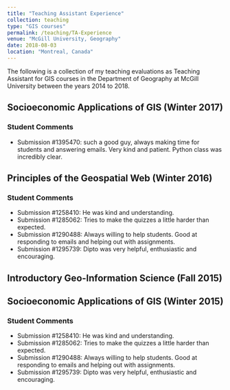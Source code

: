 ```yaml
---
title: "Teaching Assistant Experience"
collection: teaching
type: "GIS courses"
permalink: /teaching/TA-Experience
venue: "McGill University, Geography"
date: 2018-08-03
location: "Montreal, Canada"
---
```


<style>
canvas.chrt{height:200; width:200}    
</style>

The following is a collection of my teaching evaluations as Teaching Assistant for GIS courses in the Department of Geography at McGill University between the years 2014 to 2018.


## Socioeconomic Applications of GIS (Winter 2017)

<canvas id="myChart2" class="chrt"></canvas>
<script>
var ctx = document.getElementById("myChart2").getContext('2d');
var myChart = new Chart(ctx, {
    type: 'horizontalBar',
    data: {
        labels: ["Excellent", "Very Good", "Good", "Fair", "Poor"],
        datasets: [{
            label: '# of Votes',
            data: [11, 0, 2, 0, 0],
            backgroundColor: 'rgba(200, 200, 200, 0.8)',
            borderColor: 'rgba(200, 200, 200, 1)',
            borderWidth: 1
        }]
    }
});
</script>

### Student Comments
* Submission #1395470: such a good guy, always making time for students and answering emails. Very kind and patient. Python class was incredibly clear.


## Principles of the Geospatial Web (Winter 2016)

<canvas id="myChart3" class="chrt"></canvas>
<script>
var ctx = document.getElementById("myChart3").getContext('2d');
var myChart = new Chart(ctx, {
    type: 'horizontalBar',
    data: {
        labels: ["Excellent", "Very Good", "Good", "Fair", "Poor"],
        datasets: [{
            label: '# of Votes',
            data: [4, 2, 0, 1, 0],
            backgroundColor: 'rgba(200, 200, 200, 0.8)',
            borderColor: 'rgba(200, 200, 200, 1)',
            borderWidth: 1
        }]
    }
});
</script>

### Student Comments
* Submission #1258410: He was kind and understanding.
* Submission #1285062: Tries to make the quizzes a little harder than expected.
* Submission #1290488: Always willing to help students. Good at responding to emails and helping out with assignments.
* Submission #1295739: Dipto was very helpful, enthusiastic and encouraging.


## Introductory Geo-Information Science (Fall 2015)

 
## Socioeconomic Applications of GIS (Winter 2015)

<canvas id="myChart3" class="chrt"></canvas>
<script>
var ctx = document.getElementById("myChart3").getContext('2d');
var myChart = new Chart(ctx, {
    type: 'horizontalBar',
    data: {
        labels: ["Excellent", "Very Good", "Good", "Fair", "Poor"],
        datasets: [{
            label: '# of Votes',
            data: [11, 4, 2, 1, 1],
            backgroundColor: 'rgba(200, 200, 200, 0.8)',
            borderColor: 'rgba(200, 200, 200, 1)',
            borderWidth: 1
        }]
    }
});
</script>

### Student Comments
* Submission #1258410: He was kind and understanding.
* Submission #1285062: Tries to make the quizzes a little harder than expected.
* Submission #1290488: Always willing to help students. Good at responding to emails and helping out with assignments.
* Submission #1295739: Dipto was very helpful, enthusiastic and encouraging.


